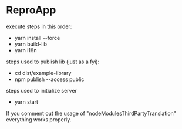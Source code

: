 # ReproApp

execute steps in this order:
- yarn install --force
- yarn build-lib
- yarn i18n

steps used to publish lib (just as a fyi):
- cd dist/example-library
- npm publish --access public

steps used to initialize server
- yarn start


If you comment out the usage of "nodeModulesThirdPartyTranslation" everything works properly.
